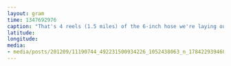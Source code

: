 ```yaml
---
layout: gram
time: 1347692976
caption: "That's 4 reels (1.5 miles) of the 6-inch hose we're laying out to the Ice Runway."
latitude: 
longitude: 
media:
- media/posts/201209/11190744_492231500934226_1052438063_n_17842293946000351.jpg
---
```

